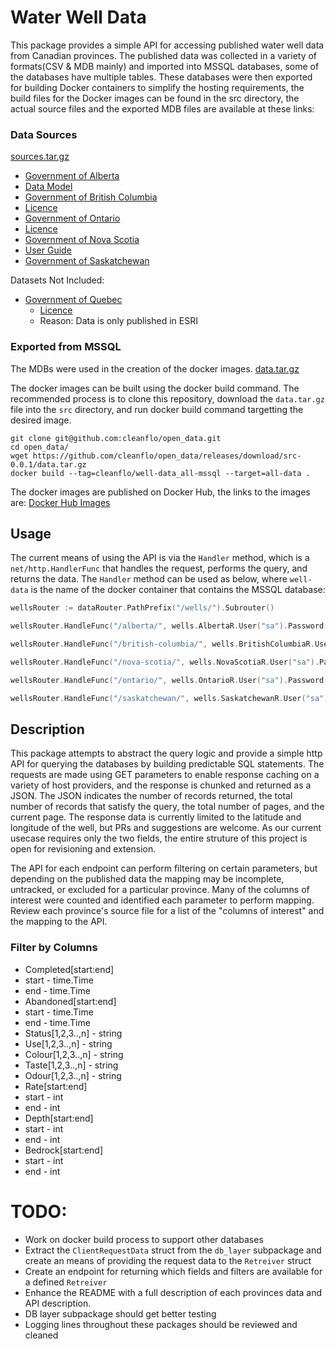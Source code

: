 # Water Well Data

This package provides a simple API for accessing published water well data from Canadian provinces. The published data was collected in a variety of formats(CSV & MDB mainly) and imported into MSSQL databases, some of the databases have multiple tables. These databases were then exported for building Docker containers to simplify the hosting requirements, the build files for the Docker images can be found in the src directory, the actual source files and the exported MDB files are available at these links:

### Data Sources
[sources.tar.gz](https://github.com/cleanflo/open_data/releases/download/src-0.0.1/sources.tar.gz)

- [Government of Alberta](http://groundwater.alberta.ca/WaterWells/d/#tabs_tablist_dijit_layout_ContentPane_5)
 - [Data Model](http://groundwater.alberta.ca/WaterWells/docs/Awwid%20Data%20Model.pdf)
- [Government of British Columbia](https://apps.nrs.gov.bc.ca/gwells/)
 - [Licence](https://www2.gov.bc.ca/gov/content?id=A519A56BC2BF44E4A008B33FCF527F61)
- [Government of Ontario](https://data.ontario.ca/dataset/well-records)
 - [Licence](https://www.ontario.ca/page/open-government-licence-ontario)
- [Government of Nova Scotia](https://www.novascotia.ca/nse/groundwater/welldatabase.asp)
 - [User Guide](https://www.novascotia.ca/nse/groundwater/docs/UsersManual_NSWellLogsDatabase.pdf)
- [Government of Saskatchewan](https://gis.wsask.ca/Html5Viewer/index.html?viewer=WaterWells.WellsViewer/)

Datasets Not Included:
- [Government of Quebec](https://www.environnement.gouv.qc.ca/eau/souterraines/sih/index.htm)
  - [Licence](https://www.donneesquebec.ca/fr/licence/#cc-by)
  - Reason: Data is only published in ESRI

### Exported from MSSQL
The MDBs were used in the creation of the docker images.
[data.tar.gz](https://github.com/cleanflo/open_data/releases/download/src-0.0.1/data.tar.gz)

The docker images can be built using the docker build command. The recommended process is to clone this repository, download the `data.tar.gz` file into the `src` directory, and run docker build command targetting the desired image.
```
git clone git@github.com:cleanflo/open_data.git
cd open_data/
wget https://github.com/cleanflo/open_data/releases/download/src-0.0.1/data.tar.gz
docker build --tag=cleanflo/well-data_all-mssql --target=all-data .
```

The docker images are published on Docker Hub, the links to the images are:
[Docker Hub Images](https://hub.docker.com/repository/docker/cleanflo/well-data_all-mssql)


## Usage
The current means of using the API is via the `Handler` method, which is a `net/http.HandlerFunc` that handles the request, performs the query, and returns the data. The `Handler` method can be used as below, where `well-data` is the name of the docker container that contains the MSSQL database:

```go
wellsRouter := dataRouter.PathPrefix("/wells/").Subrouter()

wellsRouter.HandleFunc("/alberta/", wells.AlbertaR.User("sa").Password($MSSQL_PASSWORD).Host("well-data").Port(1433).Handler).Methods("GET")

wellsRouter.HandleFunc("/british-columbia/", wells.BritishColumbiaR.User("sa").Password($MSSQL_PASSWORD).Host("well-data").Port(1433).Handler).Methods("GET")

wellsRouter.HandleFunc("/nova-scotia/", wells.NovaScotiaR.User("sa").Password($MSSQL_PASSWORD).Host("well-data").Port(1433).Handler).Methods("GET")

wellsRouter.HandleFunc("/ontario/", wells.OntarioR.User("sa").Password($MSSQL_PASSWORD).Host("well-data").Port(1433).Handler).Methods("GET")

wellsRouter.HandleFunc("/saskatchewan/", wells.SaskatchewanR.User("sa").Password($MSSQL_PASSWORD).Host("well-data").Port(1433).Handler).Methods("GET")

```

## Description
This package attempts to abstract the query logic and provide a simple http API for querying the databases by building predictable SQL statements. The requests are made using GET parameters to enable response caching on a variety of host providers, and the response is chunked and returned as a JSON. The JSON indicates the number of records returned, the total number of records that satisfy the query, the total number of pages, and the current page. The response data is currently limited to the latitude and longitude of the well, but PRs and suggestions are welcome. As our current usecase requires only the two fields, the entire struture of this project is open for revisioning and extension.

The API for each endpoint can perform filtering on certain parameters, but depending on the published data the mapping may be incomplete, untracked, or excluded for a particular province. Many of the columns of interest were counted and identified each parameter to perform mapping. Review each province's source file for a list of the "columns of interest" and the mapping to the API.

### Filter by Columns
- Completed[start:end]
 - start - time.Time
 - end - time.Time
- Abandoned[start:end]
 - start - time.Time
 - end - time.Time
- Status[1,2,3..,n] - string
- Use[1,2,3..,n] - string
- Colour[1,2,3..,n] - string
- Taste[1,2,3..,n] - string
- Odour[1,2,3..,n] - string
- Rate[start:end]
 - start - int
 - end - int
- Depth[start:end]
 - start - int
 - end - int
- Bedrock[start:end]
 - start - int
 - end - int

# TODO:
 - Work on docker build process to support other databases
 - Extract the `ClientRequestData` struct from the `db_layer` subpackage and create an means of providing the request data to the `Retreiver` struct
 - Create an endpoint for returning which fields and filters are available for a defined `Retreiver` 
 - Enhance the README with a full description of each provinces data and API description.
 - DB layer subpackage should get better testing
 - Logging lines throughout these packages should be reviewed and cleaned